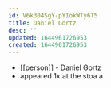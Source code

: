 ```yaml
---
id: V6k304SgY-pYIokWTy6T5
title: Daniel Gortz
desc: ''
updated: 1644961726953
created: 1644961726953
---
```



- [[person]] - Daniel Gortz
- appeared 1x at the stoa
a
